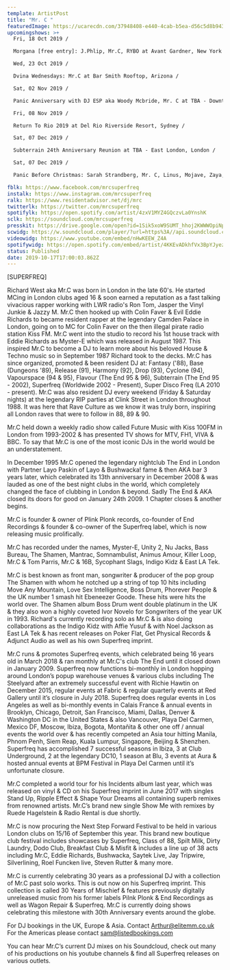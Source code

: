 ```yaml
---
template: ArtistPost
title: "Mr. C "
featuredImage: https://ucarecdn.com/37948408-e440-4cab-b5ea-d56c5d8b943e/-/crop/1070x389/89,0/-/preview/
upcomingshows: >+
  Fri, 18 Oct 2019 /

  Morgana [free entry]: J.Phlip, Mr.C, RYBO at Avant Gardner, New York /

  Wed, 23 Oct 2019 /

  Dvina Wednesdays: Mr.C at Bar Smith Rooftop, Arizona /

  Sat, 02 Nov 2019 /

  Panic Anniversary with DJ ESP aka Woody Mcbride, Mr. C at TBA - Downtown LA, Los Angeles /

  Fri, 08 Nov 2019 /

  Return To Rio 2019 at Del Rio Riverside Resort, Sydney /

  Sat, 07 Dec 2019 /

  Subterrain 24th Anniversary Reunion at TBA - East London, London /

  Sat, 07 Dec 2019 /

  Panic Before Christmas: Sarah Strandberg, Mr. C, Linus, Mojave, Zaya, Terrakroma at TBA - Downtown LA, Los Angeles

fblk: https://www.facebook.com/mrcsuperfreq
instalk: https://www.instagram.com/mrcsuperfreq
ralk: https://www.residentadvisor.net/dj/mrc
twitterlk: https://twitter.com/mrcsuperfreq
spotifylk: https://open.spotify.com/artist/4zxV1MYZ4GQczvLa0YnshK
sclk: https://soundcloud.com/mrcsuperfreq
presskit: https://drive.google.com/open?id=1Sik5xoW9SUMT_hhoj2KWWWOpiNpGzIJD
scwidg: https://w.soundcloud.com/player/?url=https%3A//api.soundcloud.com/playlists/268789281&color=%23ff5500&auto_play=false&hide_related=false&show_comments=true&show_user=true&show_reposts=false&show_teaser=true&visual=true
videowidg: https://www.youtube.com/embed/nHwKEEW_Z4A
spotifywidg: https://open.spotify.com/embed/artist/4KKEvADkhfVx3BpYJyezZr
status: Published
date: 2019-10-17T17:00:03.862Z
---
```

\[SUPERFREQ] 

Richard West aka Mr.C was born in London in the late 60's. He started MCing in London clubs aged 16 & soon earned a reputation as a fast talking vivacious rapper working with LWR radio's Ron Tom, Jasper the Vinyl Junkie & Jazzy M. Mr.C then hooked up with Colin Faver & Evil Eddie Richards to became resident rapper at the legendary Camden Palace in London, going on to MC for Colin Faver on the then illegal pirate radio station Kiss FM. Mr.C went into the studio to record his 1st house track with Eddie Richards as Myster-E which was released in August 1987. This inspired Mr.C to become a DJ to learn more about his beloved House & Techno music so in September 1987 Richard took to the decks. Mr.C has since organized, promoted & been resident DJ at: Fantasy ('88), Base (Dungeons '89), Release (91), Harmony (92), Drop (93), Cyclone (94), Vapourspace (94 & 95), Flavour (The End 95 & 96), Subterrain (The End 95 - 2002), Superfreq (Worldwide 2002 - Present), Super Disco Freq (LA 2010 - present). Mr.C was also resident DJ every weekend (Friday & Saturday nights) at the legendary RIP parties at Clink Street in London throughout 1988. It was here that Rave Culture as we know it was truly born, inspiring all London raves that were to follow in 88, 89 & 90.

Mr.C held down a weekly radio show called Future Music with Kiss 100FM in London from 1993-2002 & has presented TV shows for MTV, FH1, VIVA & BBC. To say that Mr.C is one of the most iconic DJs in the world would be an understatement.

In December 1995 Mr.C opened the legendary nightclub The End in London with Partner Layo Paskin of Layo & Bushwacka! fame & then AKA bar 3 years later, which celebrated its 13th anniversary in December 2008 & was lauded as one of the best night clubs in the world, which completely changed the face of clubbing in London & beyond. Sadly The End & AKA closed its doors for good on January 24th 2009. 1 Chapter closes & another begins.

Mr.C is founder & owner of Plink Plonk records, co-founder of End Recordings & founder & co-owner of the Superfreq label, which is now releasing music prolifically.

Mr.C has recorded under the names, Myster-E, Unity 2, Nu Jacks, Bass Bureau, The Shamen, Mantrac, Somnambulist, Animus Amour, Killer Loop, Mr.C & Tom Parris, Mr.C & 16B, Sycophant Slags, Indigo Kidz & East LA Tek.

Mr.C is best known as front man, songwriter & producer of the pop group The Shamen with whom he notched up a string of top 10 hits including Move Any Mountain, Love Sex Intelligence, Boss Drum, Phorever People & the UK number 1 smash hit Ebeneezer Goode. These hits were hits the world over. The Shamen album Boss Drum went double platinum in the UK & they also won a highly coveted Ivor Novelo for Songwriters of the year UK in 1993. Richard's currently recording solo as Mr.C & is also doing collaborations as the Indigo Kidz with Affie Yusuf & with Noel Jackson as East LA Tek & has recent releases on Poker Flat, Get Physical Records & Adjunct Audio as well as his own Superfreq imprint.

Mr.C runs & promotes Superfreq events, which celebrated being 16 years old in March 2018 & ran monthly at Mr.C's club The End until it closed down in January 2009. Superfreq now functions bi-monthly in London hopping around London’s popup warehouse venues & various clubs including The Steelyard after an extremely successful event with Richie Hawtin on December 2015, regular events at Fabric & regular quarterly events at Red Gallery until it’s closure in July 2018. Superfreq does regular events in Los Angeles as well as bi-monthly events in Calais France & annual events in Brooklyn, Chicago, Detroit, San Francisco, Miami, Dallas, Denver & Washington DC in the United States & also Vancouver, Playa Del Carmen, Mexico DF, Moscow, Ibiza, Bogota, Montañita & other one off / annual events the world over & has recently competed an Asia tour hitting Manila, Phnom Penh, Siem Reap, Kuala Lumpur, Singapore, Beijing & Shenzhen. Superfreq has accomplished 7 successful seasons in Ibiza, 3 at Club Underground, 2 at the legendary DC10, 1 season at Blu, 3 events at Aura & hosted annual events at BPM Festival in Playa Del Carmen until it’s unfortunate closure.

Mr.C completed a world tour for his Incidents album last year, which was released on vinyl & CD on his Superfreq imprint in June 2017 with singles Stand Up, Ripple Effect & Shape Your Dreams all containing superb remixes from renowned artists. Mr.C’s brand new single Show Me with remixes by Ruede Hagelstein & Radio Rental is due shortly.

Mr.C is now procuring the Next Step Forward Festival to be held in various London clubs on 15/16 of September this year. This brand new boutique club festival includes showcases by Superfreq, Class of 88, Spilt Milk, Dirty Laundry, Dodo Club, Breakfast Club & Misfit & includes a line up of 38 acts including Mr.C, Eddie Richards, Bushwacka, Saytek Live, Jay Tripwire, Silverlining, Roel Funcken live, Steven Rutter & many more.

Mr.C is currently celebrating 30 years as a professional DJ with a collection of Mr.C past solo works. This is out now on his Superfreq imprint. This collection is called 30 Years of Mischief & features previously digitally unreleased music from his former labels Pilnk Plonk & End Recordings as well as Wagon Repair & Superfreq. Mr.C is currently doing shows celebrating this milestone with 30th Anniversary events around the globe.

For DJ bookings in the UK, Europe & Asia. Contact Arthur@elitemm.co.uk For the Americas please contact sam@listedbookings.com

You can hear Mr.C’s current DJ mixes on his Soundcloud, check out many of his productions on his youtube channels & find all Superfreq releases on various outlets.
